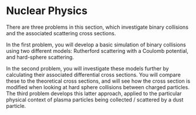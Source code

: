 # Nuclear Physics

There are three problems in this section, which investigate binary collisions and the associated scattering cross sections.

In the first problem, you will develop a basic simulation of binary collisions using two different models: Rutherford scattering with a Coulomb potential, and hard-sphere scattering.

In the second problem, you will investigate these models further by calculating their associated differential cross sections. You will compare these to the theoretical cross sections, and will see how the cross section is modified when looking at hard sphere collisions between charged particles. The third problem develops this latter approach, applied to the particular physical context of plasma particles being collected / scattered by a dust particle.